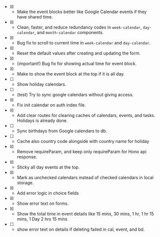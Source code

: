 - [x] - Make the event blocks better like Google Calendar events if they have shared time.
- [x] - Clean, faster, and reduce redundancy codes in `week-calendar`, `day-calendar`, and `month-calendar` components.
- [x] - Bug fix to scroll to current time in `week-calendar` and `day-calendar`.
- [x] - Reset the default values after creating and updating the form.
- [x] - (important!) Bug fix for showing actual time for event block.
- [x] - Make to show the event block at the top if it is all day.
- [ ] - Show holiday calendars.
- [ ] - (test) Try to sync google calendars without giving access.
- [x] - Fix init calendar on auth index file.
- [x] - Add clear routes for clearing caches of calendars, events, and tasks. Holidays is already done.
- [ ] - Sync birthdays from Google calendars to db.
- [ ] - Cache also country code alongside with country name for holiday
- [x] - Remove requireParam, and keep only requireParam for Hono api response.
- [x] - Sticky all day events at the top.
- [x] - Mark as unchecked calendars instead of checked calendars in local storage.
- [x] - Add error logic in choice fields
- [x] - Show error text on forms.
- [x] - Show the total time in event details like 15 mins, 30 mins, 1 hr, 1 hr 15 mins, 1 Day 2 hrs 15 mins
- [ ] - show error text on details if deleting failed in cal, event, and bd.
